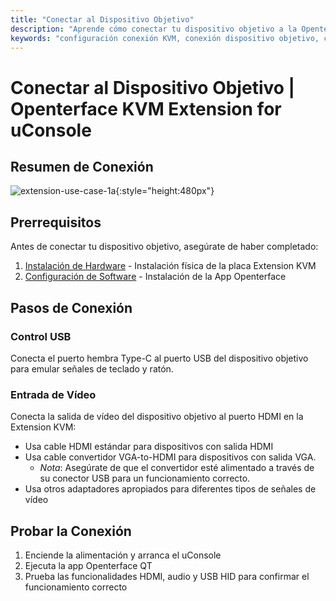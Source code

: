 ```yaml
---
title: "Conectar al Dispositivo Objetivo"
description: "Aprende cómo conectar tu dispositivo objetivo a la Openterface KVM Extension for uConsole. Guía completa para la configuración del control USB y entrada de vídeo después de la instalación de hardware y configuración de software."
keywords: "configuración conexión KVM, conexión dispositivo objetivo, configuración control USB, configuración entrada HDMI, conexión extensión KVM uConsole"
---
```


# **Conectar al Dispositivo Objetivo** | Openterface KVM Extension for uConsole

## Resumen de Conexión

![extension-use-case-1a](https://assets.openterface.com/images/product/openterface-kvm-uconsole-extension-use-case-1a.webp){:style="height:480px"}

## Prerrequisitos

Antes de conectar tu dispositivo objetivo, asegúrate de haber completado:

1. [Instalación de Hardware](/product/uconsole-kvm-extension/hardware-installation/) - Instalación física de la placa Extension KVM
2. [Configuración de Software](/product/uconsole-kvm-extension/software-setup/) - Instalación de la App Openterface

## Pasos de Conexión

### **Control USB**
Conecta el puerto hembra Type-C al puerto USB del dispositivo objetivo para emular señales de teclado y ratón.

### **Entrada de Vídeo**
Conecta la salida de vídeo del dispositivo objetivo al puerto HDMI en la Extension KVM:

- Usa cable HDMI estándar para dispositivos con salida HDMI
- Usa cable convertidor VGA-to-HDMI para dispositivos con salida VGA.
    - *Nota*: Asegúrate de que el convertidor esté alimentado a través de su conector USB para un funcionamiento correcto.
- Usa otros adaptadores apropiados para diferentes tipos de señales de vídeo

## Probar la Conexión

1. Enciende la alimentación y arranca el uConsole
2. Ejecuta la app Openterface QT
3. Prueba las funcionalidades HDMI, audio y USB HID para confirmar el funcionamiento correcto
